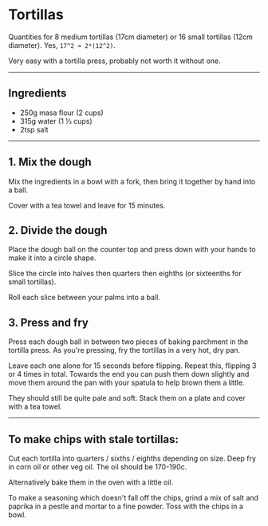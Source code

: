 # Tortillas

Quantities for 8 medium tortillas (17cm diameter) or 16 small tortillas (12cm
diameter). Yes, `17^2 ≈ 2*(12^2)`.

Very easy with a tortilla press, probably not worth it without one.

---

## Ingredients

- 250g masa flour (2 cups)
- 315g water (1 ⅓ cups)
- 2tsp salt

---

## 1. Mix the dough

Mix the ingredients in a bowl with a fork, then bring it together by hand into a
ball.

Cover with a tea towel and leave for 15 minutes.

## 2. Divide the dough

Place the dough ball on the counter top and press down with your hands to make
it into a circle shape.

Slice the circle into halves then quarters then eighths (or sixteenths for small
tortillas).

Roll each slice between your palms into a ball.

## 3. Press and fry

Press each dough ball in between two pieces of baking parchment in the tortilla
press. As you're pressing, fry the tortillas in a very hot, dry pan.

Leave each one alone for 15 seconds before flipping. Repeat this, flipping 3 or
4 times in total. Towards the end you can push them down slightly and move them
around the pan with your spatula to help brown them a little.

They should still be quite pale and soft. Stack them on a plate and cover with a
tea towel.

---

## To make chips with stale tortillas:

Cut each tortilla into quarters / sixths / eighths depending on size. Deep fry
in corn oil or other veg oil. The oil should be 170-190c.

Alternatively bake them in the oven with a little oil.

To make a seasoning which doesn't fall off the chips, grind a mix of salt and
paprika in a pestle and mortar to a fine powder. Toss with the chips in a bowl.
